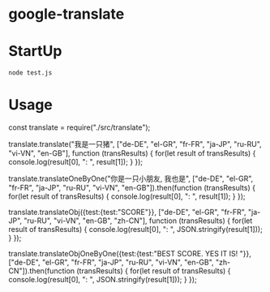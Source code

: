 # google-translate


# StartUp
`node test.js`

# Usage
const translate = require("./src/translate");

translate.translate("我是一只猪", ["de-DE", "el-GR", "fr-FR", "ja-JP", "ru-RU", "vi-VN", "en-GB"], function (transResults) {
    for(let result of transResults) {
        console.log(result[0], ": ", result[1]);
    }
});

translate.translateOneByOne("你是一只小朋友,
我也是", ["de-DE", "el-GR", "fr-FR", "ja-JP", "ru-RU", "vi-VN", "en-GB"]).then(function (transResults) {
    for(let result of transResults) {
        console.log(result[0], ": ", result[1]);
    }
});

translate.translateObj({test:{test:"SCORE"}}, ["de-DE", "el-GR", "fr-FR", "ja-JP", "ru-RU", "vi-VN", "en-GB", "zh-CN"], function (transResults) {
    for(let result of transResults) {
         console.log(result[0], ": ", JSON.stringify(result[1]));
    }
 });

translate.translateObjOneByOne({test:{test:"BEST SCORE.
YES IT IS!
 "}}, ["de-DE", "el-GR", "fr-FR", "ja-JP", "ru-RU", "vi-VN", "en-GB", "zh-CN"]).then(function (transResults) {
    for(let result of transResults) {
        console.log(result[0], ": ", JSON.stringify(result[1]));
    }
 });
